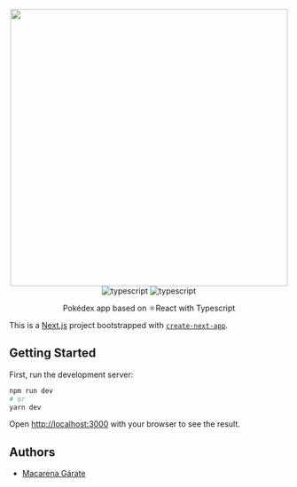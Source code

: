 <p align="center"><img src="https://res.cloudinary.com/practicaldev/image/fetch/s--jqjU4k0C--/c_imagga_scale,f_auto,fl_progressive,h_720,q_auto,w_1280/https://dev-to-uploads.s3.amazonaws.com/uploads/articles/r7kj8y4dfyd1aw989edi.png" width="500">
<img alt="typescript" src="	https://img.shields.io/badge/React-20232A?style=for-the-badge&logo=react&logoColor=61DAFB">
<img alt="typescript" src="https://img.shields.io/badge/TypeScript-007ACC?style=for-the-badge&logo=typescript&logoColor=white">

<p align="center"> Pokédex app based on ⚛React with Typescript</p>


This is a [Next.js](https://nextjs.org/) project bootstrapped with [`create-next-app`](https://github.com/vercel/next.js/tree/canary/packages/create-next-app).



## Getting Started

First, run the development server:

```bash
npm run dev
# or
yarn dev
```

Open [http://localhost:3000](http://localhost:3000) with your browser to see the result.

## Authors
- [Macarena Gárate](https://github.com/mgaratem)